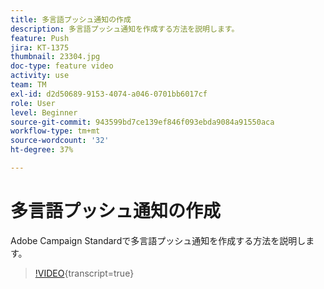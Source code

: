 ```yaml
---
title: 多言語プッシュ通知の作成
description: 多言語プッシュ通知を作成する方法を説明します。
feature: Push
jira: KT-1375
thumbnail: 23304.jpg
doc-type: feature video
activity: use
team: TM
exl-id: d2d50689-9153-4074-a046-0701bb6017cf
role: User
level: Beginner
source-git-commit: 943599bd7ce139ef846f093ebda9084a91550aca
workflow-type: tm+mt
source-wordcount: '32'
ht-degree: 37%

---
```


# 多言語プッシュ通知の作成

Adobe Campaign Standardで多言語プッシュ通知を作成する方法を説明します。

>[!VIDEO](https://video.tv.adobe.com/v/23304?learn=on){transcript=true}
